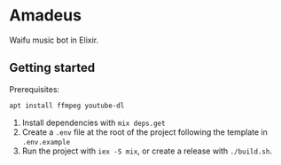 # Amadeus

Waifu music bot in Elixir.

## Getting started

Prerequisites:

```sh
apt install ffmpeg youtube-dl
```

1. Install dependencies with `mix deps.get`
2. Create a `.env` file at the root of the project following the template in `.env.example`
3. Run the project with `iex -S mix`, or create a release with `./build.sh`.
